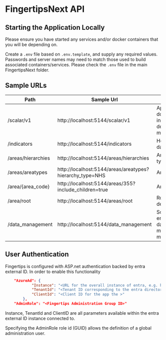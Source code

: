 ﻿# FingertipsNext API

## Starting the Application Locally

Please ensure you have started any services and/or docker containers that you will be depending on.

Create a `.env` file based on `.env.template`, and supply any required values. Passwords and server names may need to
match those used to build associated containers/services. Please check the `.env` file in the main FingertipsNext folder.

## Sample URLs

| Path               | Sample Url                                               | Note                                         |
|--------------------|----------------------------------------------------------|----------------------------------------------|
| /scalar/v1         | http://localhost:5144/scalar/v1                          | Api documentation in development mode server |
| /indicators        | http://localhost:5144/indicators                         | Healthcare data                              |
| /areas/hierarchies | http://localhost:5144/areas/hierarchies                  | Area hierarchy types                         |
| /areas/areatypes   | http://localhost:5144/areas/areatypes?hierarchy_type=NHS | Area types                                   |
| /area/{area_code}  | http://localhost:5144/areas/355?include_children=true    | Area details                                 |
| /area/root         | http://localhost:5144/areas/root                         | Root area details                            |
| /data_management   | http://localhost:5144/data_management                    | Scaffold endpoint for data management module |

## User Authentication

Fingertips is configured with ASP.net authentication backed by entra external ID. 
In order to enable this functionality

```json
    "AzureAd": {
            "Instance": "<URL for the overall instance of entra, e.g. https://fingertipsdemoentra.ciamlogin.com/",
            "TenantId": "<Tenant ID corresponding to the entra directory>",
            "ClientId": "<Client ID for the app the >"
        },
    "AdminRole": "<Fingertips Administration Group ID>"
```

Instance, TenantId and ClientID are all parameters available within the entra external ID instance connected to.

Specifying the AdminRole role id (GUID) allows the definition of a global administration user.
